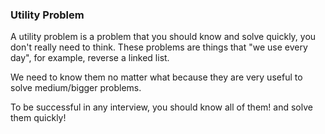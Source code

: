 ### Utility Problem

A utility problem is a problem that you should know and solve quickly, you don't really need to think. These problems are things that "we use every day", for example, reverse a linked list.

We need to know them no matter what because they are very useful to solve medium/bigger problems.

To be successful in any interview, you should know all of them! and solve them quickly!